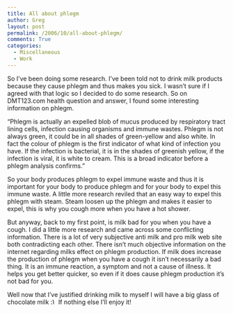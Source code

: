 ```yaml
---
title: All about phlegm
author: Greg
layout: post
permalink: /2006/10/all-about-phlegm/
comments: True
categories:
  - Miscellaneous
  - Work
---
```

So I’ve been doing some research. I’ve been told not to drink milk products because they cause phlegm and thus makes you sick. I wasn’t sure if I agreed with that logic so I decided to do some research. So on DMT123.com health question and answer, I found some interesting information on phlegm.

“Phlegm is actually an expelled blob of mucus produced by respiratory tract lining cells, infection causing organisms and immune wastes. Phlegm is not always green, it could be in all shades of green-yellow and also white. In fact the colour of phlegm is the first indicator of what kind of infection you have. If the infection is bacterial, it is in the shades of greenish yellow, if the infection is viral, it is white to cream. This is a broad indicator before a phlegm analysis confirms.”

So your body produces phlegm to expel immune waste and thus it is important for your body to produce phlegm and for your body to expel this immune waste. A little more research reviled that an easy way to expel this phlegm with steam. Steam loosen up the phlegm and makes it easier to expel, this is why you cough more when you have a hot shower.

But anyway, back to my first point, is milk bad for you when you have a cough. I did a little more research and came across some conflicting information. There is a lot of very subjective anti milk and pro milk web site both contradicting each other. There isn’t much objective information on the internet regarding milks effect on phlegm production. If milk does increase the production of phlegm when you have a cough it isn’t necessarily a bad thing. It is an immune reaction, a symptom and not a cause of illness. It helps you get better quicker, so even if it does cause phlegm production it’s not bad for you.

Well now that I’ve justified drinking milk to myself I will have a big glass of chocolate milk <img src="http://gregology.net/wp-includes/images/smilies/simple-smile.png" alt=":)" class="wp-smiley" style="height: 1em; max-height: 1em;" /> If nothing else I’ll enjoy it!